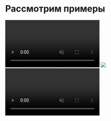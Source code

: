 # Рассмотрим примеры


<div class="flex items-center justify-between">
  <video class="w-[220px]" loop autoplay muted>
     <source src="/week.mov" type="video/mp4">
  </video>
  <img v-click class="w-[360px]" src="/week_appwrite.png" />
  <video class="w-[220px]" loop autoplay muted>
     <source src="/appwrite.mov" type="video/mp4">
  </video>
</div>

<!-- Итак что касается примеров 
Перед вами два сервиса WEEK, Appwrite, что же происходит на этих видео 
Собственно нам даны страницы логина и регистрации с динамически изменяемой формой 
Пользователь заполняет форму регистрации вдруг вспоминает что есть аккаунт переходит на страницу логина вводит данные но по каким-то причинам не может зайти, думает ладно, проще зарегаться, переходит на страницу регистрации и снова вводит свои данные 
Базово понимаем что у нас происходит, разберемся в этом чуть позже и давайте к статистике -->

